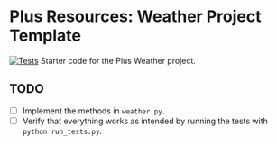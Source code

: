 # Plus Resources: Weather Project Template
[![Tests](https://github.com/RishA22/Python_weather_project_final/actions/workflows/tests.yml/badge.svg)](https://github.com/RishA22/Python_weather_project_final/actions/workflows/tests.yml)
Starter code for the Plus Weather project.

## TODO

- [ ] Implement the methods in `weather.py`.
- [ ] Verify that everything works as intended by running the tests with `python run_tests.py`.
